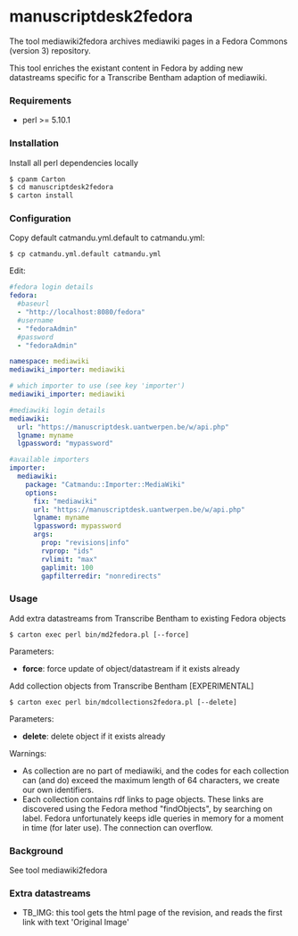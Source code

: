 manuscriptdesk2fedora
=====================

The tool mediawiki2fedora archives mediawiki pages in a Fedora Commons (version 3) repository.

This tool enriches the existant content in Fedora by adding new datastreams specific for
a Transcribe Bentham adaption of mediawiki.

### Requirements
* perl >= 5.10.1

### Installation

Install all perl dependencies locally
```sh
$ cpanm Carton
$ cd manuscriptdesk2fedora
$ carton install
```
### Configuration
Copy default catmandu.yml.default to catmandu.yml:
```
$ cp catmandu.yml.default catmandu.yml
```
Edit:
```yml
#fedora login details
fedora:
  #baseurl
  - "http://localhost:8080/fedora"
  #username
  - "fedoraAdmin"
  #password
  - "fedoraAdmin"

namespace: mediawiki
mediawiki_importer: mediawiki

# which importer to use (see key 'importer')
mediawiki_importer: mediawiki

#mediawiki login details
mediawiki:
  url: "https://manuscriptdesk.uantwerpen.be/w/api.php"
  lgname: myname
  lgpassword: "mypassword"

#available importers
importer:
  mediawiki:
    package: "Catmandu::Importer::MediaWiki"
    options:
      fix: "mediawiki"
      url: "https://manuscriptdesk.uantwerpen.be/w/api.php"
      lgname: myname
      lgpassword: mypassword
      args:
        prop: "revisions|info"
        rvprop: "ids"
        rvlimit: "max"
        gaplimit: 100
        gapfilterredir: "nonredirects"
```

### Usage

Add extra datastreams from Transcribe Bentham to existing Fedora objects
```
$ carton exec perl bin/md2fedora.pl [--force]
```
Parameters:
  - **force**: force update of object/datastream if it exists already

Add collection objects from Transcribe Bentham [EXPERIMENTAL]
```
$ carton exec perl bin/mdcollections2fedora.pl [--delete]
```
Parameters:
  - **delete**: delete object if it exists already

Warnings:
  - As collection are no part of mediawiki, and the codes for each collection can (and do) exceed the maximum length of 64 characters, we create our own identifiers.
  - Each collection contains rdf links to page objects. These links are discovered using the Fedora method "findObjects", by searching on label. Fedora unfortunately keeps idle queries in memory for a moment in time (for later use). The connection can overflow.


### Background

See tool mediawiki2fedora

### Extra datastreams

* TB_IMG: this tool gets the html page of the revision, and reads the first link with text 'Original Image'
